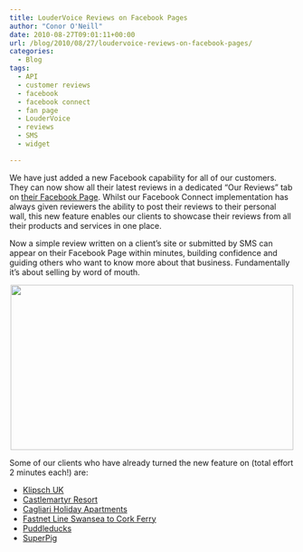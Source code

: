 ```yaml
---
title: LouderVoice Reviews on Facebook Pages
author: "Conor O'Neill"
date: 2010-08-27T09:01:11+00:00
url: /blog/2010/08/27/loudervoice-reviews-on-facebook-pages/
categories:
  - Blog
tags:
  - API
  - customer reviews
  - facebook
  - facebook connect
  - fan page
  - LouderVoice
  - reviews
  - SMS
  - widget

---
```

We have just added a new Facebook capability for all of our customers. They can now show all their latest reviews in a dedicated &#8220;Our Reviews&#8221; tab on [their Facebook Page][1]. Whilst our Facebook Connect implementation has always given reviewers the ability to post their reviews to their personal wall, this new feature enables our clients to showcase their reviews from all their products and services in one place.

Now a simple review written on a client&#8217;s site or submitted by SMS can appear on their Facebook Page within minutes, building confidence and guiding others who want to know more about that business. Fundamentally it&#8217;s about selling by word of mouth.

<p style="text-align: center;">
  <a href="http://www.cagliariapartments.co.uk/"><img class="size-full wp-image-1754  aligncenter" title="Cagliari Holiday Apartments" src="https://loudervoice.com/wp-content/uploads/2010/08/27/loudervoice-reviews-on-facebook-pages/cagliari2.jpg" alt="" width="500" height="292" srcset="/wp-content/uploads/2010/08/27/loudervoice-reviews-on-facebook-pages/cagliari2.jpg 500w, /wp-content/uploads/2010/08/27/loudervoice-reviews-on-facebook-pages/cagliari2-300x175.jpg 300w" sizes="(max-width: 500px) 100vw, 500px" /></a>
</p>

Some of our clients who have already turned the new feature on (total effort 2 minutes each!) are:

  * [Klipsch UK][2]
  * [Castlemartyr Resort][3]
  * [Cagliari Holiday Apartments][4]
  * [Fastnet Line Swansea to Cork Ferry][5]
  * [Puddleducks][6]
  * [SuperPig][7]

 [1]: http://www.facebook.com/LouderVoice?v=app_140294209327173&ref=ts#!/LouderVoice?v=wall&ref=ts
 [2]: http://www.facebook.com/KlipschUK?v=app_140294209327173&ref=ts
 [3]: http://www.facebook.com/#!/pages/Castlemartyr-Resort/208772095472?v=app_140294209327173&ref=ts
 [4]: http://www.facebook.com/#!/pages/Cagliari-Holiday-Apartments/102493489789919?v=app_140294209327173&ref=ts
 [5]: http://www.facebook.com/#!/fastnetline?v=app_140294209327173&ref=ts
 [6]: http://www.facebook.com/#!/puddleducks?v=app_140294209327173&ref=ts
 [7]: http://www.facebook.com/pages/SuperPig/357742746580?v=app_140294209327173&ref=ts